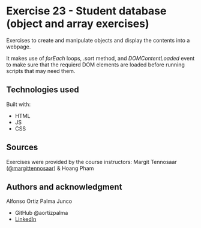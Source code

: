 # Exercise 23 - Student database (object and array exercises)

Exercises to create and manipulate objects and display the contents into a webpage.

It makes use of *forEach* loops, .sort method, and *DOMContentLoaded* event to make sure that the requierd DOM elements are loaded before running scripts that may need them.

## Technologies used

Built with: 

- HTML
- JS
- CSS

## Sources 
Exercises were provided by the course instructors: Margit Tennosaar ([@margittennosaar](https://github.com/margittennosaar)) & Hoang Pham

## Authors and acknowledgment

Alfonso Ortiz Palma Junco
- GitHub @aortizpalma
- [LinkedIn](https://www.linkedin.com/in/ortizpalma/)